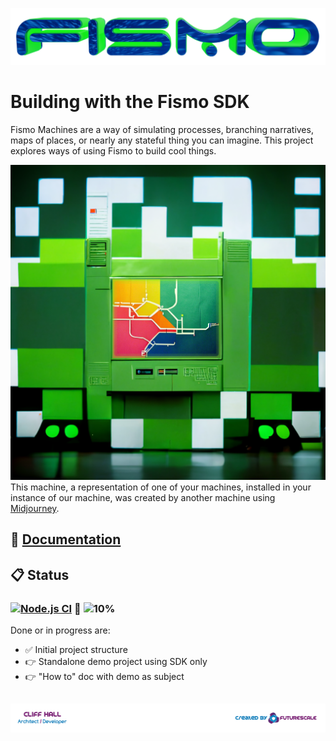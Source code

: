 ![Fismo](docs/images/fismo-logo.png)
# Building with the Fismo SDK
Fismo Machines are a way of simulating processes, branching narratives, maps of places, or nearly any stateful thing you can imagine. This project explores ways of using Fismo to build cool things.

![Fismo](docs/images/Fismology.png)
This machine, a representation of one of your machines, installed in your instance of our machine, was created by another machine using [Midjourney](https://twitter.com/midjourney).

## 📖 [Documentation](https://docs.fismo.xyz/dev/sdk.html)
## 📋 Status
### [![Node.js CI](https://github.com/cliffhall/Fismo/actions/workflows/node.js.yml/badge.svg)](https://github.com/cliffhall/Fismo/actions/workflows/node.js.yml) 🔬 ![10%](https://progress-bar.dev/10/?title=Progress&width=100&color=0c0c0c)

Done or in progress are:
- ✅ Initial project structure
- 👉 Standalone demo project using SDK only
- 👉 "How to" doc with demo as subject

##  [![Created by Futurescale](docs/images/created-by.png)](https://futurescale.com)